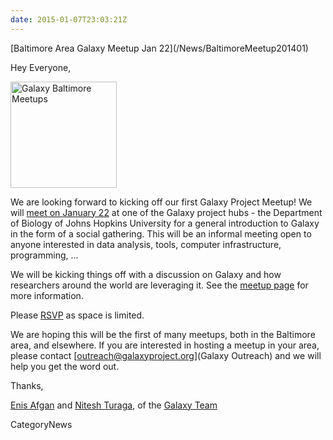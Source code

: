 ```yaml
---
date: 2015-01-07T23:03:21Z
---
```

<div class='newsItemHeader'>[Baltimore Area Galaxy Meetup Jan 22](/News/BaltimoreMeetup201401)</div>

Hey Everyone,

<div class='right'><a href='/Events/Meetups/Baltimore/2015-01-22'><img src='/Events/Meetups/Baltimore/GalaxyBaltimoreMeetupLogo400.png' alt='Galaxy Baltimore Meetups' width="170" /></a></div>

We are looking forward to kicking off our first Galaxy Project Meetup! We will [meet on January 22](/src/Events/Meetups/Baltimore/2015-01-22/index.md) at one of the Galaxy project hubs - the Department of Biology of Johns Hopkins University for a general introduction to Galaxy in the form of a social gathering. This will be an informal meeting open to anyone interested in data analysis, tools, computer infrastructure, programming, ...

We will be kicking things off with a discussion on Galaxy and how researchers around the world are leveraging it.  See the [meetup page](/src/Events/Meetups/Baltimore/2015-01-22/index.md) for more information.

Please [RSVP](http://bit.ly/1Bz3Nrk) as space is limited.

We are hoping this will be the first of many meetups, both in the Baltimore area, and elsewhere.  If you are interested in hosting a meetup in your area, please contact [outreach@galaxyproject.org](Galaxy Outreach) and we will help you get the word out.

Thanks,

[Enis Afgan](/src/EnisAfgan/index.md) and [Nitesh Turaga](/NiteshTuraga), of the [Galaxy Team](/src/GalaxyTeam/index.md)


CategoryNews
